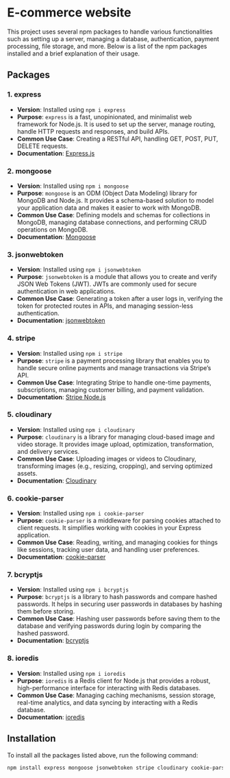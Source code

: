 # E-commerce website

This project uses several npm packages to handle various functionalities such as setting up a server, managing a database, authentication, payment processing, file storage, and more. Below is a list of the npm packages installed and a brief explanation of their usage.

## Packages

### 1. **express**
   - **Version**: Installed using `npm i express`
   - **Purpose**: `express` is a fast, unopinionated, and minimalist web framework for Node.js. It is used to set up the server, manage routing, handle HTTP requests and responses, and build APIs.
   - **Common Use Case**: Creating a RESTful API, handling GET, POST, PUT, DELETE requests.
   - **Documentation**: [Express.js](https://expressjs.com/)

### 2. **mongoose**
   - **Version**: Installed using `npm i mongoose`
   - **Purpose**: `mongoose` is an ODM (Object Data Modeling) library for MongoDB and Node.js. It provides a schema-based solution to model your application data and makes it easier to work with MongoDB.
   - **Common Use Case**: Defining models and schemas for collections in MongoDB, managing database connections, and performing CRUD operations on MongoDB.
   - **Documentation**: [Mongoose](https://mongoosejs.com/)

### 3. **jsonwebtoken**
   - **Version**: Installed using `npm i jsonwebtoken`
   - **Purpose**: `jsonwebtoken` is a module that allows you to create and verify JSON Web Tokens (JWT). JWTs are commonly used for secure authentication in web applications.
   - **Common Use Case**: Generating a token after a user logs in, verifying the token for protected routes in APIs, and managing session-less authentication.
   - **Documentation**: [jsonwebtoken](https://www.npmjs.com/package/jsonwebtoken)

### 4. **stripe**
   - **Version**: Installed using `npm i stripe`
   - **Purpose**: `stripe` is a payment processing library that enables you to handle secure online payments and manage transactions via Stripe’s API.
   - **Common Use Case**: Integrating Stripe to handle one-time payments, subscriptions, managing customer billing, and payment validation.
   - **Documentation**: [Stripe Node.js](https://stripe.com/docs/api)

### 5. **cloudinary**
   - **Version**: Installed using `npm i cloudinary`
   - **Purpose**: `cloudinary` is a library for managing cloud-based image and video storage. It provides image upload, optimization, transformation, and delivery services.
   - **Common Use Case**: Uploading images or videos to Cloudinary, transforming images (e.g., resizing, cropping), and serving optimized assets.
   - **Documentation**: [Cloudinary](https://cloudinary.com/documentation/node_integration)

### 6. **cookie-parser**
   - **Version**: Installed using `npm i cookie-parser`
   - **Purpose**: `cookie-parser` is a middleware for parsing cookies attached to client requests. It simplifies working with cookies in your Express application.
   - **Common Use Case**: Reading, writing, and managing cookies for things like sessions, tracking user data, and handling user preferences.
   - **Documentation**: [cookie-parser](https://www.npmjs.com/package/cookie-parser)

### 7. **bcryptjs**
   - **Version**: Installed using `npm i bcryptjs`
   - **Purpose**: `bcryptjs` is a library to hash passwords and compare hashed passwords. It helps in securing user passwords in databases by hashing them before storing.
   - **Common Use Case**: Hashing user passwords before saving them to the database and verifying passwords during login by comparing the hashed password.
   - **Documentation**: [bcryptjs](https://www.npmjs.com/package/bcryptjs)

### 8. **ioredis**
   - **Version**: Installed using `npm i ioredis`
   - **Purpose**: `ioredis` is a Redis client for Node.js that provides a robust, high-performance interface for interacting with Redis databases.
   - **Common Use Case**: Managing caching mechanisms, session storage, real-time analytics, and data syncing by interacting with a Redis database.
   - **Documentation**: [ioredis](https://github.com/luin/ioredis)

## Installation

To install all the packages listed above, run the following command:

```bash
npm install express mongoose jsonwebtoken stripe cloudinary cookie-parser bcryptjs ioredis
